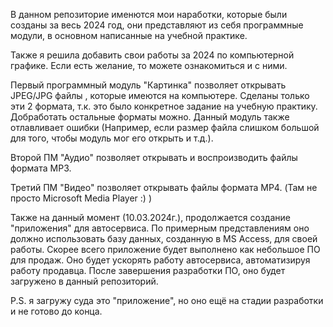 В данном репозиторие именются мои наработки, которые были созданы за весь 2024 год, они представляют из себя программные модули, в основном написанные на учебной практике. 

Также я решила добавить свои работы за 2024 по компьютерной графике. Если есть желание, то можете ознакомиться и с ними.

Первый программный модуль "Картинка" позволяет открывать JPEG/JPG файлы , которые имеются на компьютере. Сделаны только эти 2 формата, т.к. это было конкретное задание на учебную практику. Добработать остальные форматы можно. Данный модуль также отлавливает ошибки (Например, если размер файла слишком большой для того, чтобы модуль мог его открыть и т.д.).

Второй ПМ "Аудио" позволяет открывать и воспроизводить файлы формата MP3. 

Третий ПМ "Видео" позволяет открывать файлы формата MP4. (Там не просто Microsoft Media Player :) ) 

Также на данный момент (10.03.2024г.), продолжается создание "приложения" для автосервиса. По примерным представлениям оно должно использовать базу данных, созданную в MS Access, для своей работы. Скорее всего приложение будет выполнено как небольшое ПО для продаж. Оно будет ускорять работу автосервиса, автоматизируя работу продавца.
После завершения разработки ПО, оно будет загружено в данный репозиторий.

P.S. я загружу суда это "приложение", но оно ещё на стадии разработки и не готово до конца.
